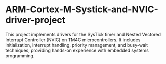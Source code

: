# ARM-Cortex-M-Systick-and-NVIC-driver-project
This project implements drivers for the SysTick timer and Nested Vectored Interrupt Controller (NVIC) on TM4C microcontrollers. It includes initialization, interrupt handling, priority management, and busy-wait techniques, providing hands-on experience with embedded systems programming.
